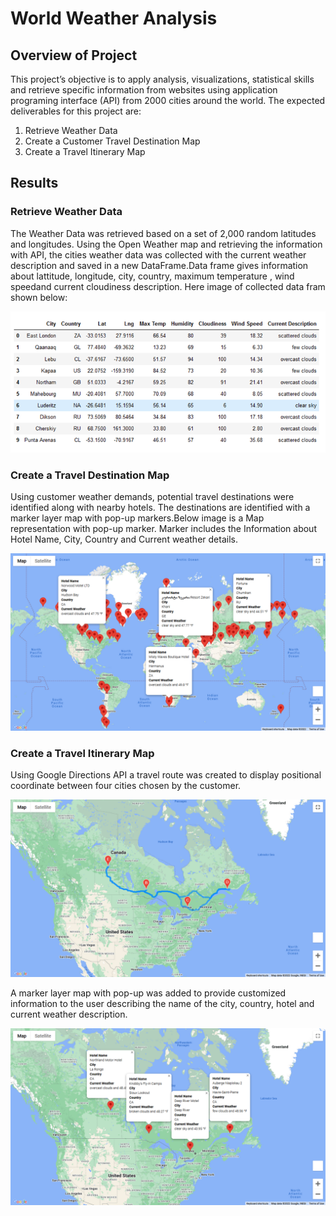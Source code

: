 # **World Weather Analysis**

## Overview of Project

This project’s objective is to apply analysis, visualizations, statistical skills and retrieve specific information from websites using application programing interface (API) from 2000 cities around the world.  The expected deliverables for this project are:
1)	Retrieve Weather Data
2)	Create a Customer Travel Destination Map
3)	Create a Travel Itinerary Map

## Results 

### Retrieve Weather Data 

The Weather Data was retrieved based on a set of 2,000 random latitudes and longitudes. Using the Open Weather map and retrieving the information with API, the cities weather data was collected with the current weather description and saved in a new DataFrame.Data frame gives information about lattitude, longitude, city, country, maximum temperature , wind speedand current cloudiness description. Here image of collected data fram shown below:

![Weatherpy_data](https://github.com/miralchangela/World-Weather-Analysis/blob/main/Weather_Database/WeatherPy_data.png)
 
### Create a Travel Destination Map 

Using customer weather demands, potential travel destinations were identified along with nearby hotels. The destinations are identified with a marker layer map with pop-up markers.Below image is a Map representation with pop-up marker. Marker includes the Information about Hotel Name, City, Country and Current weather details.

![weatherpy_vacation](https://github.com/miralchangela/World-Weather-Analysis/blob/main/Vacation_Search/WeatherPy_vacation_map.png)

### Create a Travel Itinerary Map

Using Google Directions API a travel route was created to display positional coordinate between four cities chosen by the customer. 

![weatherpy_travel_map_direction](https://github.com/miralchangela/World-Weather-Analysis/blob/main/Vacation_Itinerary/WeatherPy_travel_map_direction.png)

A marker layer map with pop-up was added to provide customized information to the user describing the name of the city, country, hotel and current weather description. 

![weatherpy_travel_map_marker](https://github.com/miralchangela/World-Weather-Analysis/blob/main/Vacation_Itinerary/WeatherPy_travel_map_markers.png)
